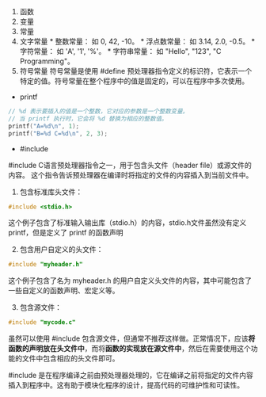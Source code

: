 1. 函数
2. 变量
3. 常量
  1. 文字常量
    * 整数常量： 如 0, 42, -10。
    * 浮点数常量： 如 3.14, 2.0, -0.5。
    * 字符常量： 如 'A', '1', '%'。
    * 字符串常量： 如 "Hello", "123", "C Programming"。
  2. 符号常量
    符号常量是使用 #define 预处理器指令定义的标识符，它表示一个特定的值。符号常量在整个程序中的值是固定的，可以在程序中多次使用。

* printf

```c
// %d 表示要插入的值是一个整数，它对应的参数是一个整数变量。
// 当 printf 执行时，它会将 %d 替换为相应的整数值。
printf("A=%d\n", 1);
printf("B=%d C=%d\n", 2, 3);
```

* #include

#include C语言预处理器指令之一，用于包含头文件（header file）或源文件的内容。
这个指令告诉预处理器在编译时将指定的文件的内容插入到当前文件中。

1. 包含标准库头文件：

```c
#include <stdio.h>
```

这个例子包含了标准输入输出库（stdio.h）的内容，stdio.h文件虽然没有定义 printf，但是定义了 printf 的函数声明

2. 包含用户自定义的头文件：

```c
#include "myheader.h"
```

这个例子包含了名为 myheader.h 的用户自定义头文件的内容，其中可能包含了一些自定义的函数声明、宏定义等。

3. 包含源文件：

```c
#include "mycode.c"
```

虽然可以使用 #include 包含源文件，但通常不推荐这样做。正常情况下，应该**将函数的声明放在头文件中**，而将**函数的实现放在源文件中**，然后在需要使用这个功能的文件中包含相应的头文件即可。

#include 是在程序编译之前由预处理器处理的，它在编译之前将指定的文件内容插入到程序中。这有助于模块化程序的设计，提高代码的可维护性和可读性。